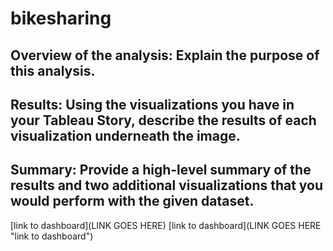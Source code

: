 # bikesharing

## Overview of the analysis: Explain the purpose of this analysis.
## Results: Using the visualizations you have in your Tableau Story, describe the results of each visualization underneath the image.
## Summary: Provide a high-level summary of the results and two additional visualizations that you would perform with the given dataset.

[link to dashboard](LINK GOES HERE)
[link to dashboard](LINK GOES HERE "link to dashboard")
